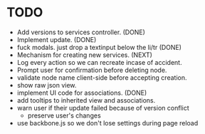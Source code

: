 # TODO
   * Add versions to services controller. (DONE)
   * Implement update. (DONE)
   * fuck modals. just drop a textinput below the li/tr (DONE)
   * Mechanism for creating new services. (NEXT)
   * Log every action so we can recreate incase of accident.
   * Prompt user for confirmation before deleting node.
   * validate node name client-side before accepting creation.
   * show raw json view.
   * implement UI code for associations. (DONE)
   * add tooltips to inherited view and associations.
   * warn user if their update failed because of version conflict
      * preserve user's changes
   * use backbone.js so we don't lose settings during page reload
